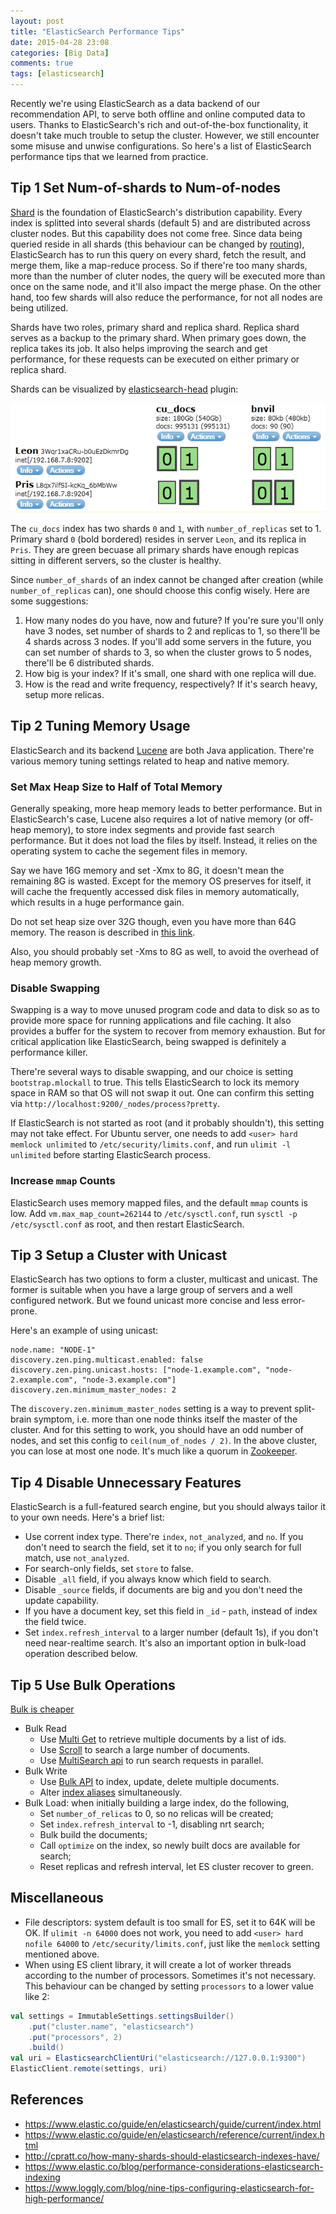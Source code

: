 ```yaml
---
layout: post
title: "ElasticSearch Performance Tips"
date: 2015-04-28 23:08
categories: [Big Data]
comments: true
tags: [elasticsearch]
---
```


Recently we're using ElasticSearch as a data backend of our recommendation API, to serve both offline and online computed data to users. Thanks to ElasticSearch's rich and out-of-the-box functionality, it doesn't take much trouble to setup the cluster. However, we still encounter some misuse and unwise configurations. So here's a list of ElasticSearch performance tips that we learned from practice.

## Tip 1 Set Num-of-shards to Num-of-nodes

[Shard][1] is the foundation of ElasticSearch's distribution capability. Every index is splitted into several shards (default 5) and are distributed across cluster nodes. But this capability does not come free. Since data being queried reside in all shards (this behaviour can be changed by [routing][2]), ElasticSearch has to run this query on every shard, fetch the result, and merge them, like a map-reduce process. So if there're too many shards, more than the number of cluter nodes, the query will be executed more than once on the same node, and it'll also impact the merge phase. On the other hand, too few shards will also reduce the performance, for not all nodes are being utilized.

Shards have two roles, primary shard and replica shard. Replica shard serves as a backup to the primary shard. When primary goes down, the replica takes its job. It also helps improving the search and get performance, for these requests can be executed on either primary or replica shard.

Shards can be visualized by [elasticsearch-head][1] plugin:

![](/images/elasticsearch/shards-head.png)

The `cu_docs` index has two shards `0` and `1`, with `number_of_replicas` set to 1. Primary shard `0` (bold bordered) resides in server `Leon`, and its replica in `Pris`. They are green becuase all primary shards have enough repicas sitting in different servers, so the cluster is healthy.

Since `number_of_shards` of an index cannot be changed after creation (while `number_of_replicas` can), one should choose this config wisely. Here are some suggestions:

1. How many nodes do you have, now and future? If you're sure you'll only have 3 nodes, set number of shards to 2 and replicas to 1, so there'll be 4 shards across 3 nodes. If you'll add some servers in the future, you can set number of shards to 3, so when the cluster grows to 5 nodes, there'll be 6 distributed shards.
2. How big is your index? If it's small, one shard with one replica will due.
3. How is the read and write frequency, respectively? If it's search heavy, setup more relicas.

<!-- more -->

## Tip 2 Tuning Memory Usage

ElasticSearch and its backend [Lucene](http://lucene.apache.org/) are both Java application. There're various memory tuning settings related to heap and native memory.

### Set Max Heap Size to Half of Total Memory

Generally speaking, more heap memory leads to better performance. But in ElasticSearch's case, Lucene also requires a lot of native memory (or off-heap memory), to store index segments and provide fast search performance. But it does not load the files by itself. Instead, it relies on the operating system to cache the segement files in memory.

Say we have 16G memory and set -Xmx to 8G, it doesn't mean the remaining 8G is wasted. Except for the memory OS preserves for itself, it will cache the frequently accessed disk files in memory automatically, which results in a huge performance gain.

Do not set heap size over 32G though, even you have more than 64G memory. The reason is described in [this link][4].

Also, you should probably set -Xms to 8G as well, to avoid the overhead of heap memory growth.

### Disable Swapping

Swapping is a way to move unused program code and data to disk so as to provide more space for running applications and file caching. It also provides a buffer for the system to recover from memory exhaustion. But for critical application like ElasticSearch, being swapped is definitely a performance killer.

There're several ways to disable swapping, and our choice is setting `bootstrap.mlockall` to true. This tells ElasticSearch to lock its memory space in RAM so that OS will not swap it out. One can confirm this setting via `http://localhost:9200/_nodes/process?pretty`.

If ElasticSearch is not started as root (and it probably shouldn't), this setting may not take effect. For Ubuntu server, one needs to add `<user> hard memlock unlimited` to `/etc/security/limits.conf`, and run `ulimit -l unlimited` before starting ElasticSearch process.

### Increase `mmap` Counts

ElasticSearch uses memory mapped files, and the default `mmap` counts is low. Add `vm.max_map_count=262144` to `/etc/sysctl.conf`, run `sysctl -p /etc/sysctl.conf` as root, and then restart ElasticSearch.

## Tip 3 Setup a Cluster with Unicast

ElasticSearch has two options to form a cluster, multicast and unicast. The former is suitable when you have a large group of servers and a well configured network. But we found unicast more concise and less error-prone.

Here's an example of using unicast:

```
node.name: "NODE-1"
discovery.zen.ping.multicast.enabled: false
discovery.zen.ping.unicast.hosts: ["node-1.example.com", "node-2.example.com", "node-3.example.com"]
discovery.zen.minimum_master_nodes: 2
```

The `discovery.zen.minimum_master_nodes` setting is a way to prevent split-brain symptom, i.e. more than one node thinks itself the master of the cluster. And for this setting to work, you should have an odd number of nodes, and set this config to `ceil(num_of_nodes / 2)`. In the above cluster, you can lose at most one node. It's much like a quorum in [Zookeeper](http://zookeeper.apache.org).

## Tip 4 Disable Unnecessary Features

ElasticSearch is a full-featured search engine, but you should always tailor it to your own needs. Here's a brief list:

* Use corrent index type. There're `index`, `not_analyzed`, and `no`. If you don't need to search the field, set it to `no`; if you only search for full match, use `not_analyzed`.
* For search-only fields, set `store` to false.
* Disable `_all` field, if you always know which field to search.
* Disable `_source` fields, if documents are big and you don't need the update capability.
* If you have a document key, set this field in `_id` - `path`, instead of index the field twice.
* Set `index.refresh_interval` to a larger number (default 1s), if you don't need near-realtime search. It's also an important option in bulk-load operation described below.

## Tip 5 Use Bulk Operations

[Bulk is cheaper][5]

* Bulk Read
    * Use [Multi Get][6] to retrieve multiple documents by a list of ids.
    * Use [Scroll][7] to search a large number of documents.
    * Use [MultiSearch api][8] to run search requests in parallel.
* Bulk Write
    * Use [Bulk API][9] to index, update, delete multiple documents.
    * Alter [index aliases][10] simultaneously.
* Bulk Load: when initially building a large index, do the following,
    * Set `number_of_relicas` to 0, so no relicas will be created;
    * Set `index.refresh_interval` to -1, disabling nrt search;
    * Bulk build the documents;
    * Call `optimize` on the index, so newly built docs are available for search;
    * Reset replicas and refresh interval, let ES cluster recover to green.

## Miscellaneous

* File descriptors: system default is too small for ES, set it to 64K will be OK. If `ulimit -n 64000` does not work, you need to add `<user> hard nofile 64000` to `/etc/security/limits.conf`, just like the `memlock` setting mentioned above.
* When using ES client library, it will create a lot of worker threads according to the number of processors. Sometimes it's not necessary. This behaviour can be changed by setting `processors` to a lower value like 2:

```scala
val settings = ImmutableSettings.settingsBuilder()
    .put("cluster.name", "elasticsearch")
    .put("processors", 2)
    .build()
val uri = ElasticsearchClientUri("elasticsearch://127.0.0.1:9300")
ElasticClient.remote(settings, uri)
```

## References

* https://www.elastic.co/guide/en/elasticsearch/guide/current/index.html
* https://www.elastic.co/guide/en/elasticsearch/reference/current/index.html
* http://cpratt.co/how-many-shards-should-elasticsearch-indexes-have/
* https://www.elastic.co/blog/performance-considerations-elasticsearch-indexing
* https://www.loggly.com/blog/nine-tips-configuring-elasticsearch-for-high-performance/

[1]: https://www.elastic.co/guide/en/elasticsearch/reference/current/glossary.html#glossary-shard
[2]: https://www.elastic.co/guide/en/elasticsearch/reference/current/glossary.html#glossary-routing
[3]: http://mobz.github.io/elasticsearch-head/
[4]: https://www.elastic.co/guide/en/elasticsearch/guide/current/heap-sizing.html#compressed_oops
[5]: https://www.elastic.co/guide/en/elasticsearch/guide/current/bulk.html
[6]: https://www.elastic.co/guide/en/elasticsearch/reference/current/docs-multi-get.html
[7]: https://www.elastic.co/guide/en/elasticsearch/reference/current/search-request-scroll.html
[8]: https://www.elastic.co/guide/en/elasticsearch/client/java-api/1.4/msearch.html
[9]: https://www.elastic.co/guide/en/elasticsearch/client/java-api/1.4/bulk.html
[10]:https://www.elastic.co/guide/en/elasticsearch/reference/current/indices-aliases.html
